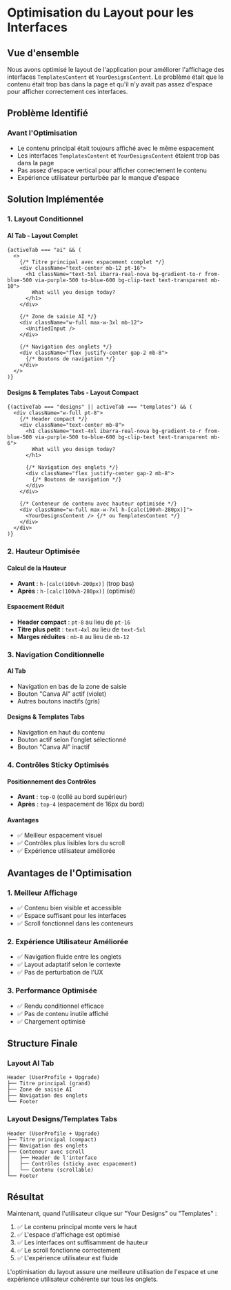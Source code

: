 # Optimisation du Layout pour les Interfaces

## Vue d'ensemble

Nous avons optimisé le layout de l'application pour améliorer l'affichage des interfaces `TemplatesContent` et `YourDesignsContent`. Le problème était que le contenu était trop bas dans la page et qu'il n'y avait pas assez d'espace pour afficher correctement ces interfaces.

## Problème Identifié

### Avant l'Optimisation
- Le contenu principal était toujours affiché avec le même espacement
- Les interfaces `TemplatesContent` et `YourDesignsContent` étaient trop bas dans la page
- Pas assez d'espace vertical pour afficher correctement le contenu
- Expérience utilisateur perturbée par le manque d'espace

## Solution Implémentée

### 1. Layout Conditionnel

#### AI Tab - Layout Complet
```tsx
{activeTab === "ai" && (
  <>
    {/* Titre principal avec espacement complet */}
    <div className="text-center mb-12 pt-16">
      <h1 className="text-5xl ibarra-real-nova bg-gradient-to-r from-blue-500 via-purple-500 to-blue-600 bg-clip-text text-transparent mb-10">
        What will you design today?
      </h1>
    </div>

    {/* Zone de saisie AI */}
    <div className="w-full max-w-3xl mb-12">
      <UnifiedInput />
    </div>

    {/* Navigation des onglets */}
    <div className="flex justify-center gap-2 mb-8">
      {/* Boutons de navigation */}
    </div>
  </>
)}
```

#### Designs & Templates Tabs - Layout Compact
```tsx
{(activeTab === "designs" || activeTab === "templates") && (
  <div className="w-full pt-8">
    {/* Header compact */}
    <div className="text-center mb-8">
      <h1 className="text-4xl ibarra-real-nova bg-gradient-to-r from-blue-500 via-purple-500 to-blue-600 bg-clip-text text-transparent mb-6">
        What will you design today?
      </h1>

      {/* Navigation des onglets */}
      <div className="flex justify-center gap-2 mb-8">
        {/* Boutons de navigation */}
      </div>
    </div>

    {/* Conteneur de contenu avec hauteur optimisée */}
    <div className="w-full max-w-7xl h-[calc(100vh-280px)]">
      <YourDesignsContent /> {/* ou TemplatesContent */}
    </div>
  </div>
)}
```

### 2. Hauteur Optimisée

#### Calcul de la Hauteur
- **Avant** : `h-[calc(100vh-200px)]` (trop bas)
- **Après** : `h-[calc(100vh-280px)]` (optimisé)

#### Espacement Réduit
- **Header compact** : `pt-8` au lieu de `pt-16`
- **Titre plus petit** : `text-4xl` au lieu de `text-5xl`
- **Marges réduites** : `mb-8` au lieu de `mb-12`

### 3. Navigation Conditionnelle

#### AI Tab
- Navigation en bas de la zone de saisie
- Bouton "Canva AI" actif (violet)
- Autres boutons inactifs (gris)

#### Designs & Templates Tabs
- Navigation en haut du contenu
- Bouton actif selon l'onglet sélectionné
- Bouton "Canva AI" inactif

### 4. Contrôles Sticky Optimisés

#### Positionnement des Contrôles
- **Avant** : `top-0` (collé au bord supérieur)
- **Après** : `top-4` (espacement de 16px du bord)

#### Avantages
- ✅ Meilleur espacement visuel
- ✅ Contrôles plus lisibles lors du scroll
- ✅ Expérience utilisateur améliorée

## Avantages de l'Optimisation

### 1. Meilleur Affichage
- ✅ Contenu bien visible et accessible
- ✅ Espace suffisant pour les interfaces
- ✅ Scroll fonctionnel dans les conteneurs

### 2. Expérience Utilisateur Améliorée
- ✅ Navigation fluide entre les onglets
- ✅ Layout adaptatif selon le contexte
- ✅ Pas de perturbation de l'UX

### 3. Performance Optimisée
- ✅ Rendu conditionnel efficace
- ✅ Pas de contenu inutile affiché
- ✅ Chargement optimisé

## Structure Finale

### Layout AI Tab
```
Header (UserProfile + Upgrade)
├── Titre principal (grand)
├── Zone de saisie AI
├── Navigation des onglets
└── Footer
```

### Layout Designs/Templates Tabs
```
Header (UserProfile + Upgrade)
├── Titre principal (compact)
├── Navigation des onglets
├── Conteneur avec scroll
│   ├── Header de l'interface
│   ├── Contrôles (sticky avec espacement)
│   └── Contenu (scrollable)
└── Footer
```

## Résultat

Maintenant, quand l'utilisateur clique sur "Your Designs" ou "Templates" :
1. ✅ Le contenu principal monte vers le haut
2. ✅ L'espace d'affichage est optimisé
3. ✅ Les interfaces ont suffisamment de hauteur
4. ✅ Le scroll fonctionne correctement
5. ✅ L'expérience utilisateur est fluide

L'optimisation du layout assure une meilleure utilisation de l'espace et une expérience utilisateur cohérente sur tous les onglets.
